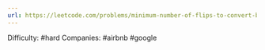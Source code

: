 ```yaml
---
url: https://leetcode.com/problems/minimum-number-of-flips-to-convert-binary-matrix-to-zero-matrix
---
```


Difficulty: #hard
Companies: #airbnb #google